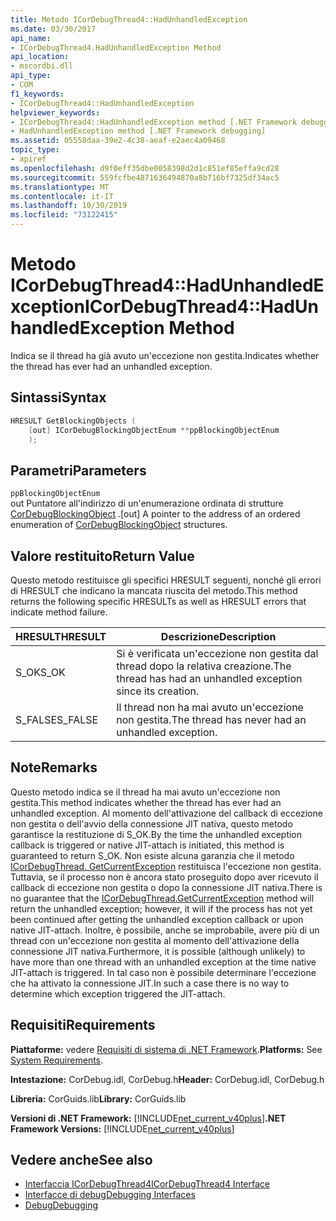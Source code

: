 ```yaml
---
title: Metodo ICorDebugThread4::HadUnhandledException
ms.date: 03/30/2017
api_name:
- ICorDebugThread4.HadUnhandledException Method
api_location:
- mscordbi.dll
api_type:
- COM
f1_keywords:
- ICorDebugThread4::HadUnhandledException
helpviewer_keywords:
- ICorDebugThread4::HadUnhandledException method [.NET Framework debugging]
- HadUnhandledException method [.NET Framework debugging]
ms.assetid: 05558daa-39e2-4c38-aeaf-e2aec4a09468
topic_type:
- apiref
ms.openlocfilehash: d9f0eff35dbe0058398d2d1c851ef85effa9cd28
ms.sourcegitcommit: 559fcfbe4871636494870a8b716bf7325df34ac5
ms.translationtype: MT
ms.contentlocale: it-IT
ms.lasthandoff: 10/30/2019
ms.locfileid: "73122415"
---
```

# <a name="icordebugthread4hadunhandledexception-method"></a><span data-ttu-id="6adf1-102">Metodo ICorDebugThread4::HadUnhandledException</span><span class="sxs-lookup"><span data-stu-id="6adf1-102">ICorDebugThread4::HadUnhandledException Method</span></span>
<span data-ttu-id="6adf1-103">Indica se il thread ha già avuto un'eccezione non gestita.</span><span class="sxs-lookup"><span data-stu-id="6adf1-103">Indicates whether the thread has ever had an unhandled exception.</span></span>  
  
## <a name="syntax"></a><span data-ttu-id="6adf1-104">Sintassi</span><span class="sxs-lookup"><span data-stu-id="6adf1-104">Syntax</span></span>  
  
```cpp  
HRESULT GetBlockingObjects (  
    [out] ICorDebugBlockingObjectEnum **ppBlockingObjectEnum  
    );  
```  
  
## <a name="parameters"></a><span data-ttu-id="6adf1-105">Parametri</span><span class="sxs-lookup"><span data-stu-id="6adf1-105">Parameters</span></span>  
 `ppBlockingObjectEnum`  
 <span data-ttu-id="6adf1-106">out Puntatore all'indirizzo di un'enumerazione ordinata di strutture [CorDebugBlockingObject](../../../../docs/framework/unmanaged-api/debugging/cordebugblockingobject-structure.md) .</span><span class="sxs-lookup"><span data-stu-id="6adf1-106">[out] A pointer to the address of an ordered enumeration of [CorDebugBlockingObject](../../../../docs/framework/unmanaged-api/debugging/cordebugblockingobject-structure.md) structures.</span></span>  
  
## <a name="return-value"></a><span data-ttu-id="6adf1-107">Valore restituito</span><span class="sxs-lookup"><span data-stu-id="6adf1-107">Return Value</span></span>  
 <span data-ttu-id="6adf1-108">Questo metodo restituisce gli specifici HRESULT seguenti, nonché gli errori di HRESULT che indicano la mancata riuscita del metodo.</span><span class="sxs-lookup"><span data-stu-id="6adf1-108">This method returns the following specific HRESULTs as well as HRESULT errors that indicate method failure.</span></span>  
  
|<span data-ttu-id="6adf1-109">HRESULT</span><span class="sxs-lookup"><span data-stu-id="6adf1-109">HRESULT</span></span>|<span data-ttu-id="6adf1-110">Descrizione</span><span class="sxs-lookup"><span data-stu-id="6adf1-110">Description</span></span>|  
|-------------|-----------------|  
|<span data-ttu-id="6adf1-111">S_OK</span><span class="sxs-lookup"><span data-stu-id="6adf1-111">S_OK</span></span>|<span data-ttu-id="6adf1-112">Si è verificata un'eccezione non gestita dal thread dopo la relativa creazione.</span><span class="sxs-lookup"><span data-stu-id="6adf1-112">The thread has had an unhandled exception since its creation.</span></span>|  
|<span data-ttu-id="6adf1-113">S_FALSE</span><span class="sxs-lookup"><span data-stu-id="6adf1-113">S_FALSE</span></span>|<span data-ttu-id="6adf1-114">Il thread non ha mai avuto un'eccezione non gestita.</span><span class="sxs-lookup"><span data-stu-id="6adf1-114">The thread has never had an unhandled exception.</span></span>|  
  
## <a name="remarks"></a><span data-ttu-id="6adf1-115">Note</span><span class="sxs-lookup"><span data-stu-id="6adf1-115">Remarks</span></span>  
 <span data-ttu-id="6adf1-116">Questo metodo indica se il thread ha mai avuto un'eccezione non gestita.</span><span class="sxs-lookup"><span data-stu-id="6adf1-116">This method indicates whether the thread has ever had an unhandled exception.</span></span> <span data-ttu-id="6adf1-117">Al momento dell'attivazione del callback di eccezione non gestita o dell'avvio della connessione JIT nativa, questo metodo garantisce la restituzione di S_OK.</span><span class="sxs-lookup"><span data-stu-id="6adf1-117">By the time the unhandled exception callback is triggered or native JIT-attach is initiated, this method is guaranteed to return S_OK.</span></span> <span data-ttu-id="6adf1-118">Non esiste alcuna garanzia che il metodo [ICorDebugThread. GetCurrentException](../../../../docs/framework/unmanaged-api/debugging/icordebugthread-getcurrentexception-method.md) restituisca l'eccezione non gestita. Tuttavia, se il processo non è ancora stato proseguito dopo aver ricevuto il callback di eccezione non gestita o dopo la connessione JIT nativa.</span><span class="sxs-lookup"><span data-stu-id="6adf1-118">There is no guarantee that the [ICorDebugThread.GetCurrentException](../../../../docs/framework/unmanaged-api/debugging/icordebugthread-getcurrentexception-method.md) method will return the unhandled exception; however, it will if the process has not yet been continued after getting the unhandled exception callback or upon native JIT-attach.</span></span> <span data-ttu-id="6adf1-119">Inoltre, è possibile, anche se improbabile, avere più di un thread con un'eccezione non gestita al momento dell'attivazione della connessione JIT nativa.</span><span class="sxs-lookup"><span data-stu-id="6adf1-119">Furthermore, it is possible (although unlikely) to have more than one thread with an unhandled exception at the time native JIT-attach is triggered.</span></span> <span data-ttu-id="6adf1-120">In tal caso non è possibile determinare l'eccezione che ha attivato la connessione JIT.</span><span class="sxs-lookup"><span data-stu-id="6adf1-120">In such a case there is no way to determine which exception triggered the JIT-attach.</span></span>  
  
## <a name="requirements"></a><span data-ttu-id="6adf1-121">Requisiti</span><span class="sxs-lookup"><span data-stu-id="6adf1-121">Requirements</span></span>  
 <span data-ttu-id="6adf1-122">**Piattaforme:** vedere [Requisiti di sistema di .NET Framework](../../../../docs/framework/get-started/system-requirements.md).</span><span class="sxs-lookup"><span data-stu-id="6adf1-122">**Platforms:** See [System Requirements](../../../../docs/framework/get-started/system-requirements.md).</span></span>  
  
 <span data-ttu-id="6adf1-123">**Intestazione:** CorDebug.idl, CorDebug.h</span><span class="sxs-lookup"><span data-stu-id="6adf1-123">**Header:** CorDebug.idl, CorDebug.h</span></span>  
  
 <span data-ttu-id="6adf1-124">**Libreria:** CorGuids.lib</span><span class="sxs-lookup"><span data-stu-id="6adf1-124">**Library:** CorGuids.lib</span></span>  
  
 <span data-ttu-id="6adf1-125">**Versioni di .NET Framework:** [!INCLUDE[net_current_v40plus](../../../../includes/net-current-v40plus-md.md)]</span><span class="sxs-lookup"><span data-stu-id="6adf1-125">**.NET Framework Versions:** [!INCLUDE[net_current_v40plus](../../../../includes/net-current-v40plus-md.md)]</span></span>  
  
## <a name="see-also"></a><span data-ttu-id="6adf1-126">Vedere anche</span><span class="sxs-lookup"><span data-stu-id="6adf1-126">See also</span></span>

- [<span data-ttu-id="6adf1-127">Interfaccia ICorDebugThread4</span><span class="sxs-lookup"><span data-stu-id="6adf1-127">ICorDebugThread4 Interface</span></span>](../../../../docs/framework/unmanaged-api/debugging/icordebugthread4-interface.md)
- [<span data-ttu-id="6adf1-128">Interfacce di debug</span><span class="sxs-lookup"><span data-stu-id="6adf1-128">Debugging Interfaces</span></span>](../../../../docs/framework/unmanaged-api/debugging/debugging-interfaces.md)
- [<span data-ttu-id="6adf1-129">Debug</span><span class="sxs-lookup"><span data-stu-id="6adf1-129">Debugging</span></span>](../../../../docs/framework/unmanaged-api/debugging/index.md)

